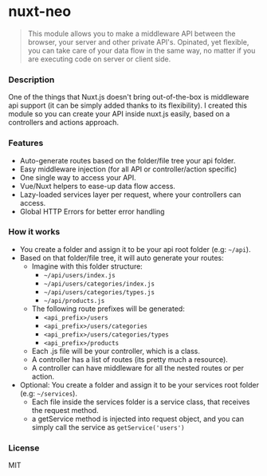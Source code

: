 # nuxt-neo

> This module allows you to make a middleware API between the browser, your server and other private API's. Opinated, yet flexible, you can take care of your data flow in the same way, no matter if you are executing code on server or client side.

### Description ###
One of the things that Nuxt.js doesn't bring out-of-the-box is middleware api support
(it can be simply added thanks to its flexibility).
I created this module so you can create your API inside nuxt.js easily, based on a controllers and actions approach.

### Features ###
- Auto-generate routes based on the folder/file tree your api folder.
- Easy middleware injection (for all API or controller/action specific)
- One single way to access your API.
- Vue/Nuxt helpers to ease-up data flow access.
- Lazy-loaded services layer per request, where your controllers can access.
- Global HTTP Errors for better error handling

### How it works ###
- You create a folder and assign it to be your api root folder (e.g: ```~/api```).
- Based on that folder/file tree, it will auto generate your routes:
    - Imagine with this folder structure:
        - ```~/api/users/index.js ```
        - ```~/api/users/categories/index.js ```
        - ```~/api/users/categories/types.js ```
        - ```~/api/products.js ```
    - The following route prefixes will be generated:
        - ```<api_prefix>/users ```
        - ```<api_prefix>/users/categories ```
        - ```<api_prefix>/users/categories/types ```
        - ```<api_prefix>/products ```
    - Each .js file will be your controller, which is a class.
    - A controller has a list of routes (its pretty much a resource).
    - A controller can have middleware for all the nested routes or per action.
- Optional: You create a folder and assign it to be your services root folder (e.g: ```~/services```).
    - Each file inside the services folder is a service class, that receives the request method.
    - a getService method is injected into request object, and you can simply call
     the service as ```getService('users')```
### License ###
MIT
